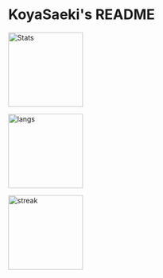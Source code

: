 <h1>
 KoyaSaeki's README
</h1>

<p>
  <img
    alt="Stats"
    height="150px"
    src="https://github-readme-stats.vercel.app/api?username=koyasaeki&theme=synthwave&count_private=true&show_icons=true"
  />
</p>

<p>
  <img
    alt="langs"
    height="150px"
    src="https://github-readme-stats.vercel.app/api/top-langs/?username=koyasaeki&layout=compact&theme=synthwave"
  />
</p>

<p>
   <img
     alt="streak"
     height="150px"
     src="https://github-readme-streak-stats.herokuapp.com?user=koyasaeki&theme=darcula&hide_border=true&date_format=%5BY.%5Dn.j"
</p>
